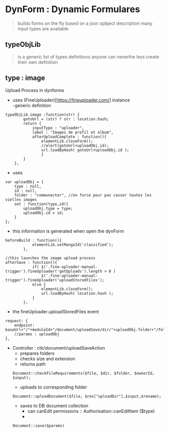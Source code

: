 # DynForm : Dynamic Formulares
> builds forms on the fly based on a json opbject description
> many input types are available 

## typeObjLib
> is a generic list of types definitions
anyone can neverthe less create their own definition

## type : image 
Upload Process in dynforms 
- uses (FineUploader)[https://fineuploader.com/] instance  
-generic definition
```
typeObjLib.image :function(str) { 
    	gotoUrl = (str) ? str : location.hash;
    	return {
	    	inputType : "uploader",
	    	label : "Images de profil et album", 
	    	afterUploadComplete : function(){
		    	elementLib.closeForm();
		    	//alert(gotoUrl+uploadObj.id);
	            url.loadByHash( gotoUrl+uploadObj.id );	
		    	}
    	}
    },
```
- uses 
```
var uploadObj = {
	type : null,
	id : null,
	folder : "communecter", //on force pour pas casser toutes les vielles images
	set : function(type,id){
		uploadObj.type = type;
		uploadObj.id = id;
	}
};
```
- this information is generated when open the dynForm 
```
beforeBuild : function(){
	    	elementLib.setMongoId('classified');
	    },

//this launches the image upload process 
afterSave : function(){
			if( $('.fine-uploader-manual-trigger').fineUploader('getUploads').length > 0 )
		    	$('.fine-uploader-manual-trigger').fineUploader('uploadStoredFiles');
		    else {
		    	elementLib.closeForm();
		    	url.loadByHash( location.hash );	
		    }
	    },
```
- the fineUploader.uploadStoredFiles event 
```
request: {
    endpoint: baseUrl+"/"+moduleId+"/document/uploadSave/dir/"+uploadObj.folder+"/folder/"+uploadObj.type+"/ownerId/"+uploadObj.id+"/input/qqfile"
    //params : uploadObj
},
```
- Controller : ctk/document/uploadSaveAction 
	- prepares folders
	- checks size and extension
	- returns path
	```
	Document::checkFileRequirements($file, $dir, $folder, $ownerId, $input);
	```
	- uploads to corresponding folder
	```
	Document::uploadDocument($file, $res["uploadDir"],$input,$rename);
	```
	- saves to DB document collection 
		- can canEdit permissions :: Authorisation::canEditItem ($type)
		- 
	```
	Document::save($params)
	```
